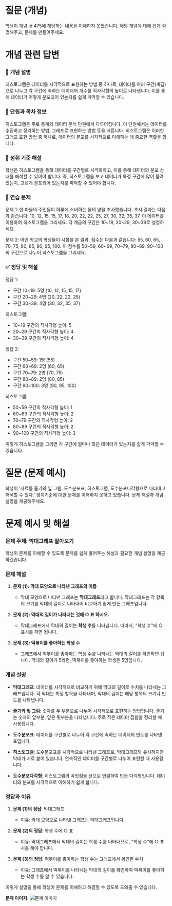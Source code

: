 # 질문 (개념)

학생이 개념 id 475에 해당하는 내용을 이해하지 못했습니다. 해당 개념에 대해 쉽게 설명해주고, 문제를 만들어주세요.

# 개념 관련 답변

### 🧠 개념 설명
히스토그램은 데이터를 시각적으로 표현하는 방법 중 하나로, 데이터를 여러 구간(계급)으로 나누고 각 구간에 속하는 데이터의 개수를 직사각형의 높이로 나타냅니다. 이를 통해 데이터가 어떻게 분포되어 있는지를 쉽게 파악할 수 있습니다.

### 📘 단원과 목차 정보
히스토그램은 주로 통계와 데이터 분석 단원에서 다루어집니다. 이 단원에서는 데이터를 수집하고 정리하는 방법, 그래프로 표현하는 방법 등을 배웁니다. 히스토그램은 이러한 그래프 표현 방법 중 하나로, 데이터의 분포를 시각적으로 이해하는 데 중요한 역할을 합니다.

### 🎯 성취 기준 해설
학생은 히스토그램을 통해 데이터를 구간별로 시각화하고, 이를 통해 데이터의 분포 상태를 해석할 수 있어야 합니다. 즉, 히스토그램을 보고 데이터가 특정 구간에 많이 몰려 있는지, 고르게 분포되어 있는지를 파악할 수 있어야 합니다.

### 🧩 연습 문제
문제 1: 한 마을의 주민들이 하루에 소비하는 물의 양을 조사했습니다. 조사 결과는 다음과 같습니다: 10, 12, 15, 15, 17, 18, 20, 22, 22, 25, 27, 30, 32, 35, 37. 이 데이터를 이용하여 히스토그램을 그리세요. 각 계급의 구간은 10~19, 20~29, 30~39로 설정하세요.

문제 2: 어떤 학교의 학생들이 시험을 본 결과, 점수는 다음과 같습니다: 55, 60, 65, 70, 75, 80, 85, 90, 95, 100. 이 점수를 50~59, 60~69, 70~79, 80~89, 90~100의 구간으로 나누어 히스토그램을 그리세요.

### ✅ 정답 및 해설
정답 1:
- 구간 10~19: 5명 (10, 12, 15, 15, 17)
- 구간 20~29: 4명 (20, 22, 22, 25)
- 구간 30~39: 4명 (30, 32, 35, 37)

히스토그램:
- 10~19 구간의 직사각형 높이: 5
- 20~29 구간의 직사각형 높이: 4
- 30~39 구간의 직사각형 높이: 4

정답 2:
- 구간 50~59: 1명 (55)
- 구간 60~69: 2명 (60, 65)
- 구간 70~79: 2명 (70, 75)
- 구간 80~89: 2명 (80, 85)
- 구간 90~100: 3명 (90, 95, 100)

히스토그램:
- 50~59 구간의 직사각형 높이: 1
- 60~69 구간의 직사각형 높이: 2
- 70~79 구간의 직사각형 높이: 2
- 80~89 구간의 직사각형 높이: 2
- 90~100 구간의 직사각형 높이: 3

이렇게 히스토그램을 그리면 각 구간에 얼마나 많은 데이터가 있는지를 쉽게 파악할 수 있습니다.

# 질문 (문제 예시)

학생이 '자료를 줄기와 잎 그림, 도수분포표, 히스토그램, 도수분포다각형으로 나타내고 해석할 수 있다.' 성취기준에 대한 문제를 이해하지 못하고 있습니다. 문제 해설과 개념 설명을 제공해주세요.

# 문제 예시 및 해설

### 문제 주제: 막대그래프 알아보기

학생이 문제를 이해할 수 있도록 문제를 쉽게 풀어주는 해설과 필요한 개념 설명을 제공하겠습니다.

### 문제 해설

1. **문제 (1): 막대 모양으로 나타낸 그래프의 이름**
   - 막대 모양으로 나타낸 그래프는 **막대그래프**라고 합니다. 막대그래프는 각 항목의 크기를 막대의 길이로 나타내어 비교하기 쉽게 만든 그래프입니다.

2. **문제 (2): 막대의 길이가 나타내는 것에 $\bigcirc$ 표 하시오.**
   - 막대그래프에서 막대의 길이는 **학생 수**를 나타냅니다. 따라서, "학생 수"에 $\bigcirc$ 표시를 하면 됩니다.

3. **문제 (3): 떡볶이를 좋아하는 학생 수**
   - 그래프에서 떡볶이를 좋아하는 학생 수를 나타내는 막대의 길이를 확인하면 됩니다. 막대의 길이가 5라면, 떡볶이를 좋아하는 학생은 5명입니다.

### 개념 설명

- **막대그래프**: 데이터를 시각적으로 비교하기 위해 막대의 길이로 수치를 나타내는 그래프입니다. 각 막대는 특정 항목을 나타내며, 막대의 길이는 해당 항목의 크기나 빈도를 나타냅니다.

- **줄기와 잎 그림**: 숫자를 두 부분으로 나누어 시각적으로 표현하는 방법입니다. 줄기는 숫자의 앞부분, 잎은 뒷부분을 나타냅니다. 주로 작은 데이터 집합을 정리할 때 사용됩니다.

- **도수분포표**: 데이터를 구간별로 나누어 각 구간에 속하는 데이터의 빈도를 나타낸 표입니다.

- **히스토그램**: 도수분포표를 시각적으로 나타낸 그래프로, 막대그래프와 유사하지만 막대가 서로 붙어 있습니다. 연속적인 데이터를 구간별로 나누어 표현할 때 사용됩니다.

- **도수분포다각형**: 히스토그램의 꼭짓점을 선으로 연결하여 만든 다각형입니다. 데이터의 분포를 시각적으로 이해하기 쉽게 합니다.

### 정답과 이유

1. **문제 (1)의 정답**: 막대그래프
   - 이유: 막대 모양으로 나타낸 그래프는 막대그래프입니다.

2. **문제 (2)의 정답**: 학생 수에 $\bigcirc$ 표
   - 이유: 막대그래프에서 막대의 길이는 학생 수를 나타내므로, "학생 수"에 $\bigcirc$ 표시를 해야 합니다.

3. **문제 (3)의 정답**: 떡볶이를 좋아하는 학생 수는 그래프에서 확인한 수치
   - 이유: 그래프에서 떡볶이를 나타내는 막대의 길이를 확인하여 떡볶이를 좋아하는 학생 수를 알 수 있습니다.

이렇게 설명을 통해 학생이 문제를 이해하고 해결할 수 있도록 도와줄 수 있습니다.

**문제 이미지**:
![문제 이미지](../data/images/ele/4/P4_1_05_00043_42723.png)
